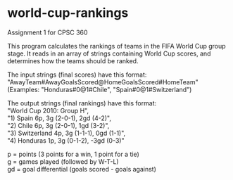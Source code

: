 # world-cup-rankings
Assignment 1 for CPSC 360

This program calculates the rankings of teams in the FIFA World Cup group stage. 
It reads in an array of strings containing World Cup scores, and determines how the teams should be ranked.

The input strings (final scores) have this format:<br>
"AwayTeam#AwayGoalsScored@HomeGoalsScored#HomeTeam"<br>
(Examples: "Honduras#0@1#Chile", "Spain#0@1#Switzerland")

The output strings (final rankings) have this format:<br>
 "World Cup 2010: Group H",<br>
 "1) Spain 6p, 3g (2-0-1), 2gd (4-2)",<br>
 "2) Chile 6p, 3g (2-0-1), 1gd (3-2)",<br>
 "3) Switzerland 4p, 3g (1-1-1), 0gd (1-1)",<br>
 "4) Honduras 1p, 3g (0-1-2), -3gd (0-3)"<br>
 
 p = points (3 points for a win, 1 point for a tie)<br>
 g = games played (followed by W-T-L)<br>
 gd = goal differential (goals scored - goals against)
